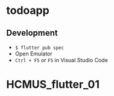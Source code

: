 # todoapp

## Development

- `$ flutter pub spec`
- Open Emulator
- `Ctrl + F5` or `F5` in Visual Studio Code
# HCMUS_flutter_01
